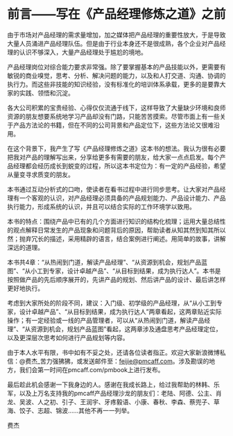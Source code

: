 # 前言——写在《产品经理修炼之道》之前

由于市场对产品经理的需求量增加，加之媒体把产品经理的重要性放大，于是导致大量人员涌进产品经理队伍。但是由于行业本身还不是很成熟，各个企业对产品经理的认识不够深入，大量产品经理处于尴尬的境地。

产品经理岗位对综合能力要求非常强。除了要掌握基本的产品技能以外，更需要有敏锐的商业嗅觉，思考、分析、解决问题的能力，以及和人打交道、沟通、协调的执行力。而这些非技能的知识经验，没有标准化的培训体系承载，更多的是要靠大家的实践、领悟和沉淀。

各大公司积累的宝贵经验、心得仅仅流通于线下，这样导致了大量缺少环境和良师资源的朋友想要系统地学习产品却没有门路，只能苦苦摸索。尽管市面上有一些关于产品方法论的书籍，但在不同的公司背景和产品定位下，这些方法论又很难沿用。

在这个背景下，我产生了写《产品经理修炼之道》这本书的想法。我认为很有必要把我对产品的理解写出来，分享给更多有需要的朋友，给大家一点点启发。每个产品经理都会经历成长到蜕变的过程，所以这本书定位为：有一定的产品经验，希望从量变寻求质变的朋友。

本书通过互动分析式的口吻，使读者在看书过程中进行同步思考。让大家对产品经理有一个客观的认识，对产品经理必须具备的产品规划能力、产品设计能力、产品执行能力，形成系统的认识，并且可以结合实际的工作环境学以致用。

本书的特点：围绕产品中已有的几个方面进行知识的结构化梳理；运用大量总结性的观点解释日常发生的产品现象和问题背后的原因，帮助读者从知其然到知其所以然；抛弃冗长的描述，采用精辟的语言，结合案例进行阐述。用简单的故事，讲解深远的道理。

本书共4章：“从热闹到门道，解读产品经理”、“从资源到机会，规划产品蓝图”、“从小工到专家，设计卓越产品”、“从目标到结果，成为执行达人”。本书是按照做产品的先后顺序展开的，先讲产品的规划、然后讲产品的设计、最后讲怎样更好地执行。

考虑到大家所处的阶段不同，建议：入门级、初学级的产品经理，从“从小工到专家，设计卓越产品”、“从目标到结果，成为执行达人”两章看起，这两章贴近实际操作；有一定经验或一线的产品管理者，可以从“从热闹到门道，解读产品经理”、“从资源到机会，规划产品蓝图”看起，这两章涉及通盘思考产品经理定位，以及更深层次思考如何进行产品规划等内容。

由于本人水平有限，书中如有不妥之处，还请各位读者指正。欢迎大家新浪微博私信：@费杰_苦力强狒狒，或发送邮件至：feijie@pmcaff.com。涉及勘误的地方，我们会第一时间在pmcaff.com/pmbook上进行发布。

最后趁此机会感谢一下我身边的人。感谢在我成长路上，给过我帮助的林韩、乐军，以及上万名支持我的pmcaff产品经理沙龙的朋友们：老陆、阿德、公主、肖龙、吴波、人之初、引子、王润宇、牙疼毅语、小康、春秋、李森、蔡兜子、草海、饺子、志超、锦波……其他不再一一列举。

费杰
